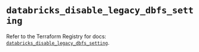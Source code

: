 # `databricks_disable_legacy_dbfs_setting`

Refer to the Terraform Registry for docs: [`databricks_disable_legacy_dbfs_setting`](https://registry.terraform.io/providers/databricks/databricks/1.89.0/docs/resources/disable_legacy_dbfs_setting).
